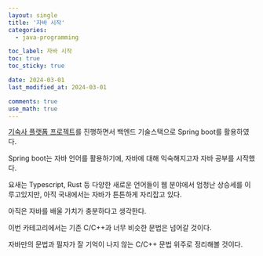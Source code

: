```yaml
---
layout: single
title: '자바 시작'
categories:
  - java-programming

toc_label: 자바 시작
toc: true
toc_sticky: true

date: 2024-03-01
last_modified_at: 2024-03-01 

comments: true
use_math: true
---
```


[기숙사 플랫폼 프로젝트](https://lgwqwer.github.io/dormitory_project)를 진행하면서 백엔드 기술스택으로 Spring boot를 활용하였다.  

Spring boot는 자바 언어를 활용하기에, 자바에 대해 익숙해지고자 자바 공부를 시작했다.  

요새는 Typescript, Rust 등 다양한 새로운 언어들이 웹 분야에서 엄청난 상승세를 이루고있지만, 아직 국내에서는 자바가 튼튼하게 자리잡고 있다.  

아직은 자바를 배울 가치가 충분하다고 생각한다.  

이번 카테고리에서는 기존 C/C++과 너무 비슷한 문법은 넘어갈 것이다.  

자바만의 문법과 필자가 잘 기억이 나지 않는 C/C++ 문법 위주로 정리해볼 것이다.  





